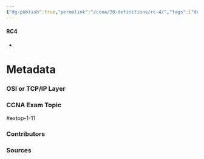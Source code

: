 ```yaml
---
{"dg-publish":true,"permalink":"/ccna/20-definitions/rc-4/","tags":["defs_ccna"],"created":"2023-11-07T17:02:05.000-08:00","updated":"2023-11-13T08:11:13.000-08:00"}
---
```


#### RC4
- 







# Metadata
### OSI or TCP/IP Layer

### CCNA Exam Topic
#extop-1-11 
### Contributors

### Sources

